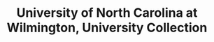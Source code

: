 ---
layout: repo
title: "University of North Carolina at Wilmington, University Collection"
id: 5662
permalink: repos/5662/
---